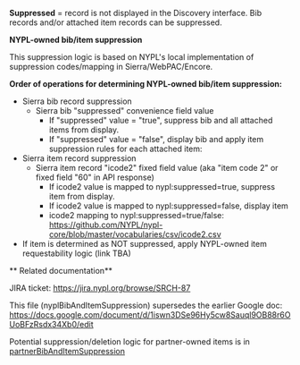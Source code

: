 **Suppressed** = record is not displayed in the Discovery interface. Bib records and/or attached item records can be suppressed.

**NYPL-owned bib/item suppression**

This suppression logic is based on NYPL's local implementation of suppression codes/mapping in Sierra/WebPAC/Encore.

**Order of operations for determining NYPL-owned bib/item suppression:**

* Sierra bib record suppression
  * Sierra bib "suppressed" convenience field value
    * If "suppressed" value = "true", suppress bib and all attached items from display.
    * If "suppressed" value = "false", display bib and apply item suppression rules for each attached item:
* Sierra item record suppression
  * Sierra item record "icode2" fixed field value (aka "item code 2" or fixed field "60" in API response)
    * If icode2 value is mapped to nypl:suppressed=true, suppress item from display.
    * If icode2 value is mapped to nypl:suppressed=false, display item
    * icode2 mapping to nypl:suppressed=true/false: https://github.com/NYPL/nypl-core/blob/master/vocabularies/csv/icode2.csv
* If item is determined as NOT suppressed, apply NYPL-owned item requestability logic (link TBA)

** Related documentation** 

JIRA ticket:
https://jira.nypl.org/browse/SRCH-87

This file (nyplBibAndItemSuppression) supersedes the earlier Google doc: 
https://docs.google.com/document/d/1iswn3DSe96Hy5cw8Sauql9OB88r6OUoBFzRsdx34Xb0/edit

Potential suppression/deletion logic for partner-owned items is in [partnerBibAndItemSuppression](https://github.com/NYPL/nypl-core/blob/master/vocabularies/business%20logic/partnerBibAndItemSuppression.md)
